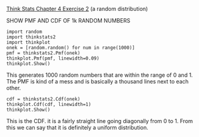 [Think Stats Chapter 4 Exercise 2](http://greenteapress.com/thinkstats2/html/thinkstats2005.html#toc41) (a random distribution)

SHOW PMF AND CDF OF 1k RANDOM NUMBERS

```
import random
import thinkstats2
import thinkplot
onek = [random.random() for num in range(1000)]
pmf = thinkstats2.Pmf(onek)
thinkplot.Pmf(pmf, linewidth=0.09)
thinkplot.Show()
```
This generates 1000 random numbers that are within the range of 0 and 1. The PMF is kind of a mess and is basically a thousand lines next to each other. 

```
cdf = thinkstats2.Cdf(onek)
thinkplot.Cdf(cdf, linewidth=1)
thinkplot.Show()
```

This is the CDF. it is a fairly straight line going diagonally from 0 to 1. From this we can say that it is definitely a uniform distribution.
